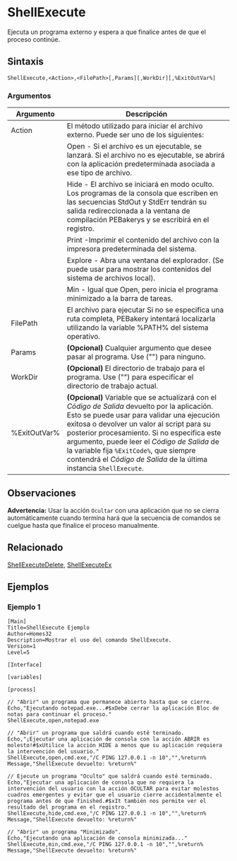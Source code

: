 # ShellExecute

Ejecuta un programa externo y espera a que finalice antes de que el proceso continúe.

## Sintaxis

```pebakery
ShellExecute,<Action>,<FilePath>[,Params][,WorkDir][,%ExitOutVar%]
```

### Argumentos

| Argumento | Descripción |
| --- | --- |
| Action | El método utilizado para iniciar el archivo externo. Puede ser uno de los siguientes: |
|| Open - Si el archivo es un ejecutable, se lanzará. Si el archivo no es ejecutable, se abrirá con la aplicación predeterminada asociada a ese tipo de archivo.  |
|| Hide - El archivo se iniciará en modo oculto. Los programas de la consola que escriben en las secuencias StdOut y StdErr tendrán su salida redireccionada a la ventana de compilación PEBakerys y se escribirá en el registro. |
|| Print -Imprimir el contenido del archivo con la impresora predeterminada del sistema. |
|| Explore - Abra una ventana del explorador. (Se puede usar para mostrar los contenidos del sistema de archivos local). |
|| Min - Igual que Open, pero inicia el programa minimizado a la barra de tareas. |
| FilePath | El archivo para ejecutar Si no se especifica una ruta completa, PEBakery intentará localizarla utilizando la variable %PATH% del sistema operativo. |
| Params | **(Opcional)** Cualquier argumento que desee pasar al programa. Use ("") para ninguno. |
| WorkDir | **(Opcional)** El directorio de trabajo para el programa. Use ("") para especificar el directorio de trabajo actual. |
| %ExitOutVar% | **(Opcional)** Variable que se actualizará con el *Código de Salida* devuelto por la aplicación. Esto se puede usar para validar una ejecución exitosa o devolver un valor al script para su posterior procesamiento. Si no especifica este argumento, puede leer el *Código de Salida* de la variable fija `%ExitCode%`, que siempre contendrá el *Código de Salida* de la última instancia `ShellExecute`. |

## Observaciones

**Advertencia:** Usar la acción `Ocultar` con una aplicación que no se cierra automáticamente cuando termina hará que la secuencia de comandos se cuelgue hasta que finalice el proceso manualmente.

## Relacionado

[ShellExecuteDelete](./ShellExecuteDelete.md), [ShellExecuteEx](./ShellExecuteEx.md)

## Ejemplos

### Ejemplo 1

```pebakery
[Main]
Title=ShellExecute Ejemplo
Author=Homes32
Description=Mostrar el uso del comando ShellExecute.
Version=1
Level=5

[Interface]

[variables]

[process]

// "Abrir" un programa que permanece abierto hasta que se cierre.
Echo,"Ejecutando notepad.exe...#$xDebe cerrar la aplicación Bloc de notas para continuar el proceso."
ShellExecute,open,notepad.exe

// "Abrir" un programa que saldrá cuando esté terminado.
Echo,"¡Ejecutar una aplicación de consola con la acción ABRIR es molesto!#$xUtilice la acción HIDE a menos que su aplicación requiera la intervención del usuario."
ShellExecute,open,cmd.exe,"/C PING 127.0.0.1 -n 10","",%return%
Message,"ShellExecute devuelto: %return%"

// Ejecute un programa "Oculto" que saldrá cuando esté terminado.
Echo,"Ejecutar una aplicación de consola que no requiera la intervención del usuario con la acción OCULTAR para evitar molestos cuadros emergentes y evitar que el usuario cierre accidentalmente el programa antes de que finished.#$xIt también nos permite ver el resultado del programa en el registro."
ShellExecute,hide,cmd.exe,"/C PING 127.0.0.1 -n 10","",%return%
Message,"ShellExecute devuelto: %return%"

// "Abrir" un programa "Minimizado".
Echo,"Ejecutando una aplicación de consola minimizada..."
ShellExecute,min,cmd.exe,"/C PING 127.0.0.1 -n 10","",%return%
Message,"ShellExecute devuelto: %return%"
```
